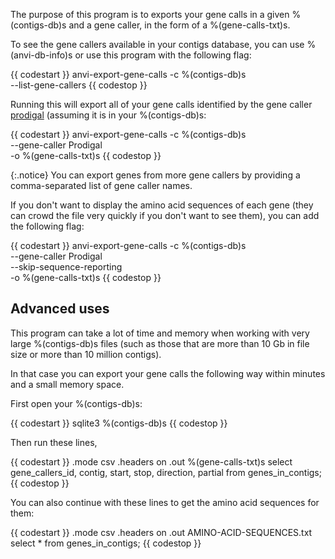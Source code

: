The purpose of this program is to exports your gene calls in a given %(contigs-db)s and a gene caller, in the form of a %(gene-calls-txt)s. 

To see the gene callers available in your contigs database, you can use %(anvi-db-info)s or use this program with the following flag: 

{{ codestart }}
anvi-export-gene-calls -c %(contigs-db)s \
                       --list-gene-callers
{{ codestop }}

Running this will export all of your gene calls identified by the gene caller [prodigal](https://github.com/hyattpd/Prodigal) (assuming it is in your %(contigs-db)s:

{{ codestart }}
anvi-export-gene-calls -c %(contigs-db)s \
                       --gene-caller Prodigal \
                       -o %(gene-calls-txt)s
{{ codestop }}

{:.notice}
You can export genes from more gene callers by providing a comma-separated list of gene caller names.

If you don't want to display the amino acid sequences of each gene (they can crowd the file very quickly if you don't want to see them), you can add the following flag:

{{ codestart }}
anvi-export-gene-calls -c %(contigs-db)s \
                       --gene-caller Prodigal \
                       --skip-sequence-reporting \
                       -o %(gene-calls-txt)s
{{ codestop }}

## Advanced uses

This program can take a lot of time and memory when working with very large %(contigs-db)s files (such as those that are more than 10 Gb in file size or more than 10 million contigs).

In that case you can export your gene calls the following way within minutes and a small memory space.

First open your %(contigs-db)s:

{{ codestart }}
sqlite3 %(contigs-db)s
{{ codestop }}

Then run these lines,

{{ codestart }}
.mode csv 
.headers on 
.out %(gene-calls-txt)s
select gene_callers_id, contig, start, stop, direction, partial from genes_in_contigs;
{{ codestop }}

You can also continue with these lines to get the amino acid sequences for them:

{{ codestart }}
.mode csv 
.headers on 
.out AMINO-ACID-SEQUENCES.txt
select * from genes_in_contigs;
{{ codestop }}
